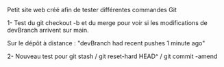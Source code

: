 Petit site web créé afin de tester différentes commandes Git

1- Test du git checkout -b et du merge pour voir si les modifications de devBranch arrivent sur main.

Sur le dépôt à distance : "devBranch had recent pushes 1 minute ago"

2- Nouveau test pour git stash / git reset-hard HEAD^ / git commit -amend